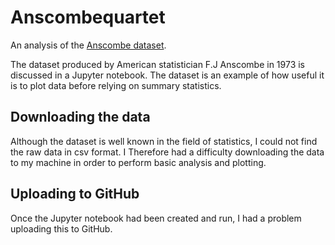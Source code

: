 # Anscombequartet
An analysis of the [Anscombe dataset](https://en.wikipedia.org/wiki/Anscombe%27s_quartet).

The dataset produced by American statistician F.J Anscombe in 1973 is discussed in a Jupyter notebook.
The dataset is an example of how useful it is to plot data before relying on summary statistics.

## Downloading the data
Although the dataset is well known in the field of statistics, I could not find the raw data in csv format. I Therefore had a difficulty downloading the data to my machine in order to perform basic analysis and plotting.

## Uploading to GitHub
Once the Jupyter notebook had been created and run, I had a problem uploading this to GitHub.
